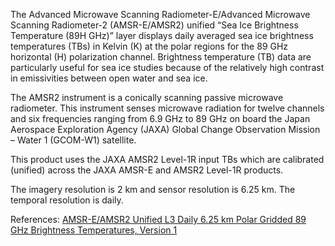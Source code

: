 The Advanced Microwave Scanning Radiometer-E/Advanced Microwave Scanning Radiometer-2 (AMSR-E/AMSR2) unified “Sea Ice Brightness Temperature (89H GHz)” layer displays daily averaged sea ice brightness temperatures (TBs) in Kelvin (K) at the polar regions for the 89 GHz horizontal (H) polarization channel. Brightness temperature (TB) data are particularly useful for sea ice studies because of the relatively high contrast in emissivities between open water and sea ice.

The AMSR2 instrument is a conically scanning passive microwave radiometer. This instrument senses microwave radiation for twelve channels and six frequencies ranging from 6.9 GHz to 89 GHz on board the Japan Aerospace Exploration Agency (JAXA) Global Change Observation Mission – Water 1 (GCOM-W1) satellite.

This product uses the JAXA AMSR2 Level-1R input TBs which are calibrated (unified) across the JAXA AMSR-E and AMSR2 Level-1R products.

The imagery resolution is 2 km and sensor resolution is 6.25 km. The temporal resolution is daily.

References: [AMSR-E/AMSR2 Unified L3 Daily 6.25 km Polar Gridded 89 GHz Brightness Temperatures, Version 1](https://nsidc.org/data/AU_SI6)
